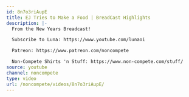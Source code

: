 ```yaml
---
id: 8n7o3riAupE
title: EJ Tries to Make a Food | BreadCast Highlights
description: |-
  From the New Years Breadcast!

  Subscribe to Luna: https://www.youtube.com/lunaoi

  Patreon: https://www.patreon.com/noncompete

  Non-Compete Shirts 'n Stuff: https://www.non-compete.com/stuff/
source: youtube
channel: noncompete
type: video
url: /noncompete/videos/8n7o3riAupE/
---
```

